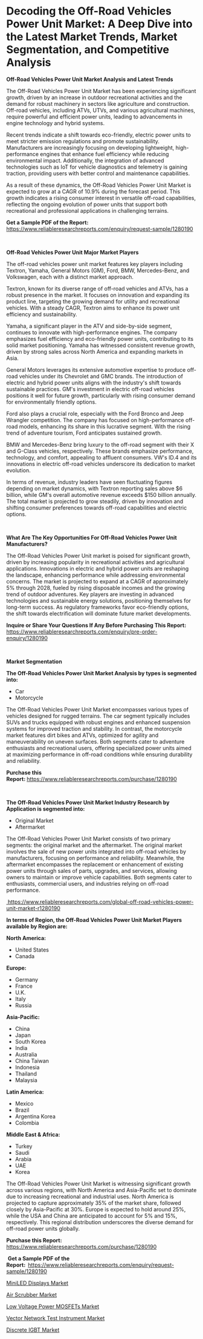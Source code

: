 <p><h1>Decoding the Off-Road Vehicles Power Unit Market: A Deep Dive into the Latest Market Trends, Market Segmentation, and Competitive Analysis</h1></p><p><strong>Off-Road Vehicles Power Unit Market Analysis and Latest Trends</strong></p>
<p><p>The Off-Road Vehicles Power Unit Market has been experiencing significant growth, driven by an increase in outdoor recreational activities and the demand for robust machinery in sectors like agriculture and construction. Off-road vehicles, including ATVs, UTVs, and various agricultural machines, require powerful and efficient power units, leading to advancements in engine technology and hybrid systems.</p><p>Recent trends indicate a shift towards eco-friendly, electric power units to meet stricter emission regulations and promote sustainability. Manufacturers are increasingly focusing on developing lightweight, high-performance engines that enhance fuel efficiency while reducing environmental impact. Additionally, the integration of advanced technologies such as IoT for vehicle diagnostics and telemetry is gaining traction, providing users with better control and maintenance capabilities.</p><p>As a result of these dynamics, the Off-Road Vehicles Power Unit Market is expected to grow at a CAGR of 10.9% during the forecast period. This growth indicates a rising consumer interest in versatile off-road capabilities, reflecting the ongoing evolution of power units that support both recreational and professional applications in challenging terrains.</p></p>
<p><strong>Get a Sample PDF of the Report:&nbsp;</strong> <a href="https://www.reliableresearchreports.com/enquiry/request-sample/1280190?utm_campaign=36&utm_medium=2&utm_source=Github&utm_content=ia&utm_term=29092024&utm_id=off-road-vehicles-power-unit">https://www.reliableresearchreports.com/enquiry/request-sample/1280190</a></p>
<p>&nbsp;</p>
<p><strong>Off-Road Vehicles Power Unit Major Market Players</strong></p>
<p><p>The off-road vehicles power unit market features key players including Textron, Yamaha, General Motors (GM), Ford, BMW, Mercedes-Benz, and Volkswagen, each with a distinct market approach.</p><p>Textron, known for its diverse range of off-road vehicles and ATVs, has a robust presence in the market. It focuses on innovation and expanding its product line, targeting the growing demand for utility and recreational vehicles. With a steady CAGR, Textron aims to enhance its power unit efficiency and sustainability.</p><p>Yamaha, a significant player in the ATV and side-by-side segment, continues to innovate with high-performance engines. The company emphasizes fuel efficiency and eco-friendly power units, contributing to its solid market positioning. Yamaha has witnessed consistent revenue growth, driven by strong sales across North America and expanding markets in Asia.</p><p>General Motors leverages its extensive automotive expertise to produce off-road vehicles under its Chevrolet and GMC brands. The introduction of electric and hybrid power units aligns with the industry's shift towards sustainable practices. GM's investment in electric off-road vehicles positions it well for future growth, particularly with rising consumer demand for environmentally friendly options.</p><p>Ford also plays a crucial role, especially with the Ford Bronco and Jeep Wrangler competition. The company has focused on high-performance off-road models, enhancing its share in this lucrative segment. With the rising trend of adventure tourism, Ford anticipates sustained growth.</p><p>BMW and Mercedes-Benz bring luxury to the off-road segment with their X and G-Class vehicles, respectively. These brands emphasize performance, technology, and comfort, appealing to affluent consumers. VW's ID.4 and its innovations in electric off-road vehicles underscore its dedication to market evolution.</p><p>In terms of revenue, industry leaders have seen fluctuating figures depending on market dynamics, with Textron reporting sales above $6 billion, while GM's overall automotive revenue exceeds $150 billion annually. The total market is projected to grow steadily, driven by innovation and shifting consumer preferences towards off-road capabilities and electric options.</p></p>
<p>&nbsp;</p>
<p><strong>What Are The Key Opportunities For Off-Road Vehicles Power Unit Manufacturers?</strong></p>
<p><p>The Off-Road Vehicles Power Unit market is poised for significant growth, driven by increasing popularity in recreational activities and agricultural applications. Innovations in electric and hybrid power units are reshaping the landscape, enhancing performance while addressing environmental concerns. The market is projected to expand at a CAGR of approximately 5% through 2028, fueled by rising disposable incomes and the growing trend of outdoor adventures. Key players are investing in advanced technologies and sustainable energy solutions, positioning themselves for long-term success. As regulatory frameworks favor eco-friendly options, the shift towards electrification will dominate future market developments.</p></p>
<p><strong>Inquire or Share Your Questions If Any Before Purchasing This Report:</strong> <a href="https://www.reliableresearchreports.com/enquiry/pre-order-enquiry/1280190?utm_campaign=36&utm_medium=2&utm_source=Github&utm_content=ia&utm_term=29092024&utm_id=off-road-vehicles-power-unit">https://www.reliableresearchreports.com/enquiry/pre-order-enquiry/1280190</a></p>
<p>&nbsp;</p>
<p><strong>Market Segmentation</strong></p>
<p><strong>The Off-Road Vehicles Power Unit Market Analysis by types is segmented into:</strong></p>
<p><ul><li>Car</li><li>Motorcycle</li></ul></p>
<p><p>The Off-Road Vehicles Power Unit Market encompasses various types of vehicles designed for rugged terrains. The car segment typically includes SUVs and trucks equipped with robust engines and enhanced suspension systems for improved traction and stability. In contrast, the motorcycle market features dirt bikes and ATVs, optimized for agility and maneuverability on uneven surfaces. Both segments cater to adventure enthusiasts and recreational users, offering specialized power units aimed at maximizing performance in off-road conditions while ensuring durability and reliability.</p></p>
<p><strong>Purchase this Report:&nbsp;</strong><a href="https://www.reliableresearchreports.com/purchase/1280190?utm_campaign=36&utm_medium=2&utm_source=Github&utm_content=ia&utm_term=29092024&utm_id=off-road-vehicles-power-unit">https://www.reliableresearchreports.com/purchase/1280190</a></p>
<p>&nbsp;</p>
<p><strong>The Off-Road Vehicles Power Unit Market Industry Research by Application is segmented into:</strong></p>
<p><ul><li>Original Market</li><li>Aftermarket</li></ul></p>
<p><p>The Off-Road Vehicles Power Unit Market consists of two primary segments: the original market and the aftermarket. The original market involves the sale of new power units integrated into off-road vehicles by manufacturers, focusing on performance and reliability. Meanwhile, the aftermarket encompasses the replacement or enhancement of existing power units through sales of parts, upgrades, and services, allowing owners to maintain or improve vehicle capabilities. Both segments cater to enthusiasts, commercial users, and industries relying on off-road performance.</p></p>
<p><a href="https://www.reliableresearchreports.com/global-off-road-vehicles-power-unit-market-r1280190?utm_campaign=36&utm_medium=2&utm_source=Github&utm_content=ia&utm_term=29092024&utm_id=off-road-vehicles-power-unit">&nbsp;https://www.reliableresearchreports.com/global-off-road-vehicles-power-unit-market-r1280190</a></p>
<p><strong>In terms of Region, the Off-Road Vehicles Power Unit Market Players available by Region are:</strong></p>
<p>
    <p> <strong> North America: </strong>
        <ul>
            <li>United States</li>
            <li>Canada</li>
        </ul>
        </p> 
    <p> <strong> Europe: </strong>
        <ul>
            <li>Germany</li>
            <li>France</li>
            <li>U.K.</li>
            <li>Italy</li>
            <li>Russia</li>
        </ul>
        </p> 
    <p> <strong> Asia-Pacific: </strong>
        <ul>
            <li>China</li>
            <li>Japan</li>
            <li>South Korea</li>
            <li>India</li>
            <li>Australia</li>
            <li>China Taiwan</li>
            <li>Indonesia</li>
            <li>Thailand</li>
            <li>Malaysia</li>
        </ul>
        </p> 
    <p> <strong> Latin America: </strong>
        <ul>
            <li>Mexico</li>
            <li>Brazil</li>
            <li>Argentina Korea</li>
            <li>Colombia</li>
        </ul>
        </p> 
    <p> <strong> Middle East & Africa: </strong>
        <ul>
            <li>Turkey</li>
            <li>Saudi</li>
            <li>Arabia</li>
            <li>UAE</li>
            <li>Korea</li>
        </ul>
    </p>
    </p>
<p><p>The Off-Road Vehicles Power Unit Market is witnessing significant growth across various regions, with North America and Asia-Pacific set to dominate due to increasing recreational and industrial uses. North America is projected to capture approximately 35% of the market share, followed closely by Asia-Pacific at 30%. Europe is expected to hold around 25%, while the USA and China are anticipated to account for 5% and 15%, respectively. This regional distribution underscores the diverse demand for off-road power units globally.</p></p>
<p><strong>Purchase this Report: </strong><a href="https://www.reliableresearchreports.com/purchase/1280190?utm_campaign=36&utm_medium=2&utm_source=Github&utm_content=ia&utm_term=29092024&utm_id=off-road-vehicles-power-unit">https://www.reliableresearchreports.com/purchase/1280190</a></p>
<p>&nbsp;<strong>Get a Sample PDF of the Report:&nbsp;&nbsp;</strong><a href="https://www.reliableresearchreports.com/enquiry/request-sample/1280190?utm_campaign=36&utm_medium=2&utm_source=Github&utm_content=ia&utm_term=29092024&utm_id=off-road-vehicles-power-unit">https://www.reliableresearchreports.com/enquiry/request-sample/1280190</a></p>
<p><strong></strong></p>
<p><p><a href="https://issuu.com/reportprime-2/docs/miniled-displays-market-size-2030.p_15d94db8456685?utm_campaign=36&utm_medium=2&utm_source=Github&utm_content=ia&utm_term=29092024&utm_id=off-road-vehicles-power-unit">MiniLED Displays Market</a></p><p><a href="https://www.linkedin.com/pulse/air-scrubber-market-strategic-insights-product-evolution-segmentation-qq7ke?utm_campaign=36&utm_medium=2&utm_source=Github&utm_content=ia&utm_term=29092024&utm_id=off-road-vehicles-power-unit">Air Scrubber Market</a></p><p><a href="https://issuu.com/reportprime-2/docs/low-voltage-power-mosfets-market-si_1a63d11591a20f?utm_campaign=36&utm_medium=2&utm_source=Github&utm_content=ia&utm_term=29092024&utm_id=off-road-vehicles-power-unit">Low Voltage Power MOSFETs Market</a></p><p><a href="https://github.com/AngelaWalsh696/Market-Research-Report-List-1/blob/main/vector-network-test-instrument-market.md?utm_campaign=36&utm_medium=2&utm_source=Github&utm_content=ia&utm_term=29092024&utm_id=off-road-vehicles-power-unit">Vector Network Test Instrument Market</a></p><p><a href="https://github.com/SanjidaKhan901/Market-Research-Report-List-1/blob/main/discrete-igbt-market.md?utm_campaign=36&utm_medium=2&utm_source=Github&utm_content=ia&utm_term=29092024&utm_id=off-road-vehicles-power-unit">Discrete IGBT Market</a></p></p>
